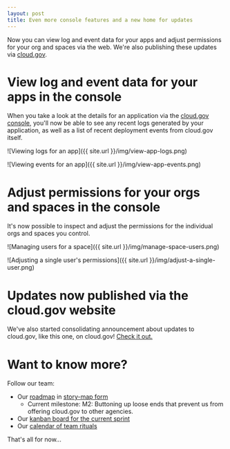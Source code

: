 ```yaml
---
layout: post
title: Even more console features and a new home for updates
---
```

Now you can view log and event data for your apps and adjust permissions for your org and spaces via the web. We're also publishing these updates via [cloud.gov](http://cloud.gov/updates/).

# View log and event data for your apps in the console
When you take a look at the details for an application via the [cloud.gov console](http://console.18f.gov), you'll now be able to see any recent logs generated by your application, as well as a list of recent deployment events from cloud.gov itself.

![Viewing logs for an app]({{ site.url }}/img/view-app-logs.png)

![Viewing events for an app]({{ site.url }}/img/view-app-events.png)

# Adjust permissions for your orgs and spaces in the console
It's now possible to inspect and adjust the permissions for the individual orgs and spaces you control.

![Managing users for a space]({{ site.url }}/img/manage-space-users.png)

![Adjusting a single user's permissions]({{ site.url }}/img/adjust-a-single-user.png)

# Updates now published via the cloud.gov website
We've also started consolidating announcement about updates to cloud.gov, like this one, on cloud.gov! [Check it out.](http://cloud.gov/updates/)

# Want to know more?
Follow our team:

- Our [roadmap](https://18f.storiesonboard.com/m/gov-dev) in [story-map form](http://jpattonassociates.com/wp-content/uploads/2015/03/story_mapping.pdf)
  - Current milestone: M2: Buttoning up loose ends that prevent us from offering cloud.gov to other agencies.
- Our [kanban board for the current sprint](https://trello.com/b/ChGzyepo/gov-dev)
- Our [calendar of team rituals](https://www.google.com/calendar/embed?src=gsa.gov_0samf7guodi7o2jhdp0ec99aks%40group.calendar.google.com&ctz=America/Los_Angeles)

That's all for now...

